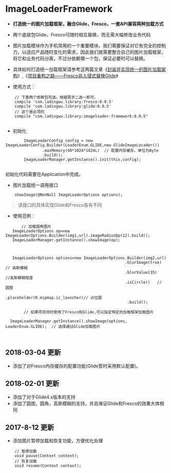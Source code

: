 # ImageLoaderFramework
- **打造统一的图片加载框架，融合Glide，Fresco，一套API兼容两种加载方式**
- 两个底层包Glide，Fresco可随时相互替换，而无需大幅修改业务代码


- 图片加载模块作为手机常用的一个重要模块，我们需要保证对它有完全的控制力，以适应产品随时变化的需求，因此我们就需要整合自己的图片加载框架，将它和业务代码分离，不过分依赖哪一个包，保证必要时可以替换。

- 具体如何打造统一加载框架请参考这两篇文章《[封装并实现统一的图片加载架构](https://juejin.im/post/58b280b92f301e0068078669)》,《[项目重构之路——Fresco非入侵式替换Glide](https://juejin.im/post/592c319ea0bb9f005706a963)》

- 使用方式：
```
    // 下面两个依赖包可选，根据需求二选一即可，
    compile 'com.ladingwu.library:fresco:0.0.5'
    compile 'com.ladingwu.library:glide:0.0.5'
    // 这个是必须的
    compile "com.ladingwu.library:imageloader-framework:0.0.5"
    
```

- 初始化
```
        ImageLoaderConfig config = new ImageLoaderConfig.Builder(LoaderEnum.GLIDE,new GlideImageLocader())
                .maxMemory(40*1024*1024L)  // 配置内存缓存，单位为Byte
                .build();
        ImageLoaderManager.getInstance().init(this,config);
        
```
初始化代码需要在Application中完成。


- 图片加载统一调用接口
```
    showImage(@NonNull ImageLoaderOptions options);
```

> 该接口的具体实现Glide和Fresco各有不同


- 使用范例：
```
       // 加载圆角图片
   ImageLoaderOptions op=new ImageLoaderOptions.Builder(img1,url).imageRadiusDp(12).build();
   ImageLoaderManager.getInstance().showImage(op);
                
                
                
   ImageLoaderOptions options=new ImageLoaderOptions.Builder(img2,url)
                                                    .blurImage(true)   // 高斯模糊    
                                                    .blurValue(35)   //高斯模糊程度
                                                    .isCircle()   // 圆图  
                                                     .placeholder(R.mipmap.ic_launcher)// 占位图
                                                     .build(); 
                                                                  
        // 如果项目同时使用了Fresco和Glide,可以指定特定的加载框架加载图片                                      
  ImageLoaderManager.getInstance().showImage(options, LoaderEnum.GLIDE);  // 选择通过Glide加载图片
                 
                 
```

## 2018-03-04 更新

- 添加了对Fresco内存缓存的配置功能(Glide暂时采用默认配置)。



## 2018-02-01 更新

- 添加了对于Glide4.x版本的支持
- 添加了圆图，圆角，高斯模糊的支持，并且保证Glide和Fresco的效果大体相同


## 2017-8-12 更新

- 添加图片暂停加载和恢复功能，方便优化处理

```
    // 暂停加载
    void pause(Context context);
    // 恢复加载
    void resume(Context context);
```






